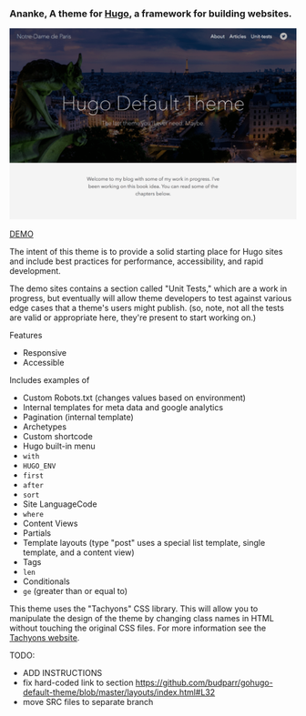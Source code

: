 ### Ananke, A theme for [Hugo](http://gohugo.io/), a framework for building websites.

![screenshot](/images/screenshot.png)

[DEMO](http://gohugo-theme-example.netlify.com/)

The intent of this theme is to provide a solid starting place for Hugo sites and include best practices for performance, accessibility, and rapid development.

The demo sites contains a section called "Unit Tests," which are a work in progress, but eventually will allow theme developers to test against various edge cases that a theme's users might publish. (so, note, not all the tests are valid or appropriate here, they're present to start working on.)


Features

- Responsive
- Accessible

Includes examples of

- Custom Robots.txt (changes values based on environment)
- Internal templates for meta data and google analytics
- Pagination (internal template)
- Archetypes
- Custom shortcode
- Hugo built-in menu
- `with`
- `HUGO_ENV`
- `first`
- `after`
- `sort`
- Site LanguageCode
- `where`
- Content Views
- Partials
- Template layouts (type "post" uses a special list template, single template,  and a content view)
- Tags
- `len`
- Conditionals
- `ge` (greater than or equal to)


This theme uses the "Tachyons" CSS library. This will allow you to manipulate the design of the theme by changing class names in HTML without touching the original CSS files. For more information see the [Tachyons website](http://tachyons.io/).

TODO:

- ADD INSTRUCTIONS
- fix hard-coded link to section https://github.com/budparr/gohugo-default-theme/blob/master/layouts/index.html#L32
- move SRC files to separate branch
